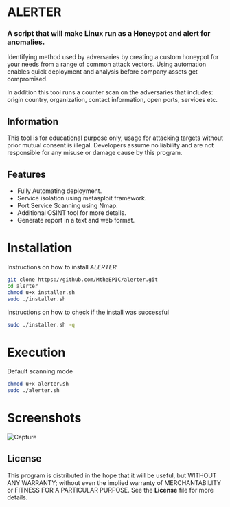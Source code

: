 # ALERTER

###  A script that will make Linux run as a Honeypot and alert for anomalies.

Identifying method used by adversaries by creating a custom honeypot for your needs from a range of common attack vectors.
Using automation enables quick deployment and analysis before company assets get compromised.

In addition this tool runs a counter scan on the adversaries that includes: origin
country, organization, contact information, open ports, services etc.
 
## Information
This tool is for educational purpose only, usage for attacking targets without prior mutual consent is illegal.
Developers assume no liability and are not responsible for any misuse or damage cause by this program.

## Features
- Fully Automating deployment.
- Service isolation using metasploit framework. 
- Port Service Scanning using Nmap.
- Additional OSINT tool for more details.
- Generate report in a text and web format.

# Installation 
Instructions on how to install *ALERTER*
```bash
git clone https://github.com/MtheEPIC/alerter.git
cd alerter
chmod u+x installer.sh 
sudo ./installer.sh
```
Instructions on how to check if the install was successful
```bash 
sudo ./installer.sh -q
```

# Execution 
Default scanning mode
```bash
chmod u+x alerter.sh 
sudo ./alerter.sh
```

# Screenshots
![Capture](https://github.com/MtheEPIC/alerter/assets/59831504/43382f71-251f-42a5-9033-64dac95a2416)

## License
This program is distributed in the hope that it will be useful, but WITHOUT ANY WARRANTY; without even the implied warranty of MERCHANTABILITY or FITNESS FOR A PARTICULAR PURPOSE.
See the **License** file for more details.
